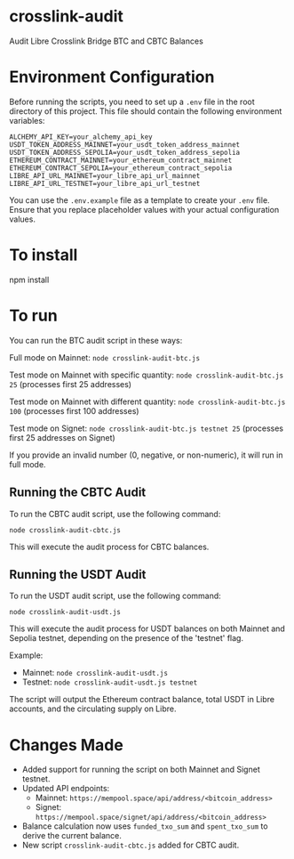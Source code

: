 # crosslink-audit

Audit Libre Crosslink Bridge BTC and CBTC Balances

# Environment Configuration

Before running the scripts, you need to set up a `.env` file in the root directory of this project. This file should contain the following environment variables:

```
ALCHEMY_API_KEY=your_alchemy_api_key
USDT_TOKEN_ADDRESS_MAINNET=your_usdt_token_address_mainnet
USDT_TOKEN_ADDRESS_SEPOLIA=your_usdt_token_address_sepolia
ETHEREUM_CONTRACT_MAINNET=your_ethereum_contract_mainnet
ETHEREUM_CONTRACT_SEPOLIA=your_ethereum_contract_sepolia
LIBRE_API_URL_MAINNET=your_libre_api_url_mainnet
LIBRE_API_URL_TESTNET=your_libre_api_url_testnet
```

You can use the `.env.example` file as a template to create your `.env` file. Ensure that you replace placeholder values with your actual configuration values.

# To install

npm install

# To run

You can run the BTC audit script in these ways:

Full mode on Mainnet: `node crosslink-audit-btc.js`

Test mode on Mainnet with specific quantity: `node crosslink-audit-btc.js 25` (processes first 25 addresses)

Test mode on Mainnet with different quantity: `node crosslink-audit-btc.js 100` (processes first 100 addresses)

Test mode on Signet: `node crosslink-audit-btc.js testnet 25` (processes first 25 addresses on Signet)

If you provide an invalid number (0, negative, or non-numeric), it will run in full mode.

## Running the CBTC Audit

To run the CBTC audit script, use the following command:

`node crosslink-audit-cbtc.js`

This will execute the audit process for CBTC balances.

## Running the USDT Audit

To run the USDT audit script, use the following command:

`node crosslink-audit-usdt.js`

This will execute the audit process for USDT balances on both Mainnet and Sepolia testnet, depending on the presence of the 'testnet' flag.

Example:
- Mainnet: `node crosslink-audit-usdt.js`
- Testnet: `node crosslink-audit-usdt.js testnet`

The script will output the Ethereum contract balance, total USDT in Libre accounts, and the circulating supply on Libre.

# Changes Made

- Added support for running the script on both Mainnet and Signet testnet.
- Updated API endpoints:
  - Mainnet: `https://mempool.space/api/address/<bitcoin_address>`
  - Signet: `https://mempool.space/signet/api/address/<bitcoin_address>`
- Balance calculation now uses `funded_txo_sum` and `spent_txo_sum` to derive the current balance.
- New script `crosslink-audit-cbtc.js` added for CBTC audit.
